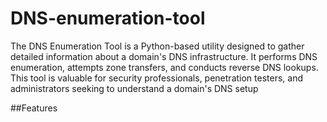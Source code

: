 # DNS-enumeration-tool
The DNS Enumeration Tool is a Python-based utility designed to gather detailed information about a domain's DNS infrastructure. It performs DNS enumeration, attempts zone transfers, and conducts reverse DNS lookups. This tool is valuable for security professionals, penetration testers, and administrators seeking to understand a domain's DNS setup

##Features
